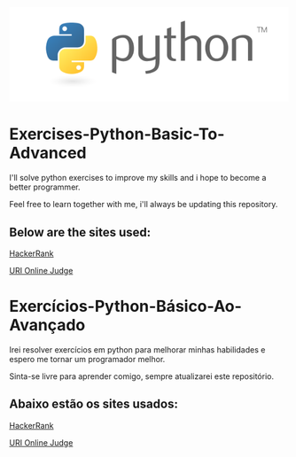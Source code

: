 <div align="center">
    <img src="/python3.png" </img> 
</div>


# Exercises-Python-Basic-To-Advanced

I'll solve python exercises to improve my skills and i hope to become a better programmer.

Feel free to learn together with me, i'll always be updating this repository.

## Below are the sites used:

<a href = "https://www.hackerrank.com/">HackerRank</a>

<a href = "https://www.urionlinejudge.com.br/judge/en/login">URI Online Judge</a>

# Exercícios-Python-Básico-Ao-Avançado

Irei resolver exercícios em python para melhorar minhas habilidades e espero me tornar um programador melhor.

Sinta-se livre para aprender comigo, sempre atualizarei este repositório.

## Abaixo estão os sites usados:

<a href = "https://www.hackerrank.com/">HackerRank</a>

<a href = "https://www.urionlinejudge.com.br/judge/en/login">URI Online Judge</a>
